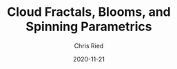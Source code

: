 ---
title: 'Cloud Fractals, Blooms, and Spinning Parametrics'
author: Chris Ried
date: '2020-11-21'
slug: generative-arts-32
categories: 
featured: 
tags: ['generative']
---
